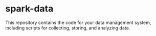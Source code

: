# spark-data
This repository contains the code for your data management system, including scripts for collecting, storing, and analyzing data.
